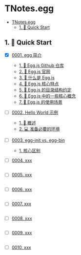 # TNotes.egg

<!-- region:toc -->
- [TNotes.egg](#tnotesegg)
  - [1. 🚀 Quick Start](#1--quick-start)
<!-- endregion:toc -->

## 1. 🚀 Quick Start

- [x] [0001. egg 简介](https://github.com/Tdahuyou/TNotes.egg/tree/main/notes/0001.%20egg%20%E7%AE%80%E4%BB%8B/README.md) <!-- [locale](./notes/0001.%20egg%20%E7%AE%80%E4%BB%8B/README.md) -->  
  - [1. 🔗 Egg.js Github 仓库](https://github.com/Tdahuyou/TNotes.egg/tree/main/notes/0001.%20egg%20%E7%AE%80%E4%BB%8B/README.md#1--eggjs-github-仓库)
  - [2. 🔗 Egg.js 官网](https://github.com/Tdahuyou/TNotes.egg/tree/main/notes/0001.%20egg%20%E7%AE%80%E4%BB%8B/README.md#2--eggjs-官网)
  - [3. 📒 什么是 Egg.js](https://github.com/Tdahuyou/TNotes.egg/tree/main/notes/0001.%20egg%20%E7%AE%80%E4%BB%8B/README.md#3--什么是-eggjs)
  - [4. 📒 Egg.js 核心特点](https://github.com/Tdahuyou/TNotes.egg/tree/main/notes/0001.%20egg%20%E7%AE%80%E4%BB%8B/README.md#4--eggjs-核心特点)
  - [5. 📒 Egg.js 的目录结构约定](https://github.com/Tdahuyou/TNotes.egg/tree/main/notes/0001.%20egg%20%E7%AE%80%E4%BB%8B/README.md#5--eggjs-的目录结构约定)
  - [6. 📒 Egg.js 中的一些核心概念](https://github.com/Tdahuyou/TNotes.egg/tree/main/notes/0001.%20egg%20%E7%AE%80%E4%BB%8B/README.md#6--eggjs-中的一些核心概念)
  - [7. 📒 Egg.js 的使用场景](https://github.com/Tdahuyou/TNotes.egg/tree/main/notes/0001.%20egg%20%E7%AE%80%E4%BB%8B/README.md#7--eggjs-的使用场景)
  

- [ ] [0002. Hello World 示例](https://github.com/Tdahuyou/TNotes.egg/tree/main/notes/0002.%20Hello%20World%20%E7%A4%BA%E4%BE%8B/README.md) <!-- [locale](./notes/0002.%20Hello%20World%20%E7%A4%BA%E4%BE%8B/README.md) -->  
  - [1. 📒 概述](https://github.com/Tdahuyou/TNotes.egg/tree/main/notes/0002.%20Hello%20World%20%E7%A4%BA%E4%BE%8B/README.md#1--概述)
  - [2. 💻 准备必要的环境](https://github.com/Tdahuyou/TNotes.egg/tree/main/notes/0002.%20Hello%20World%20%E7%A4%BA%E4%BE%8B/README.md#2--准备必要的环境)
  

- [ ] [0003. egg-init vs. egg-bin](https://github.com/Tdahuyou/TNotes.egg/tree/main/notes/0003.%20egg-init%20vs.%20egg-bin/README.md) <!-- [locale](./notes/0003.%20egg-init%20vs.%20egg-bin/README.md) -->  
  - [1. 核心区别](https://github.com/Tdahuyou/TNotes.egg/tree/main/notes/0003.%20egg-init%20vs.%20egg-bin/README.md#1-核心区别)
  

- [ ] [0004. xxx](https://github.com/Tdahuyou/TNotes.egg/tree/main/notes/0004.%20xxx/README.md) <!-- [locale](./notes/0004.%20xxx/README.md) -->  
  
  
  ##
  
  

- [ ] [0005. xxx](https://github.com/Tdahuyou/TNotes.egg/tree/main/notes/0005.%20xxx/README.md) <!-- [locale](./notes/0005.%20xxx/README.md) -->  
  
  
  ##
  
  

- [ ] [0006. xxx](https://github.com/Tdahuyou/TNotes.egg/tree/main/notes/0006.%20xxx/README.md) <!-- [locale](./notes/0006.%20xxx/README.md) -->  
  
  
  ##
  
  

- [ ] [0007. xxx](https://github.com/Tdahuyou/TNotes.egg/tree/main/notes/0007.%20xxx/README.md) <!-- [locale](./notes/0007.%20xxx/README.md) -->  
  
  
  ##
  
  

- [ ] [0008. xxx](https://github.com/Tdahuyou/TNotes.egg/tree/main/notes/0008.%20xxx/README.md) <!-- [locale](./notes/0008.%20xxx/README.md) -->  
  
  
  ##
  
  

- [ ] [0009. xxx](https://github.com/Tdahuyou/TNotes.egg/tree/main/notes/0009.%20xxx/README.md) <!-- [locale](./notes/0009.%20xxx/README.md) -->  
  
  
  ##
  
  

- [ ] [0010. xxx](https://github.com/Tdahuyou/TNotes.egg/tree/main/notes/0010.%20xxx/README.md) <!-- [locale](./notes/0010.%20xxx/README.md) -->  
  
  
  ##
  
  

